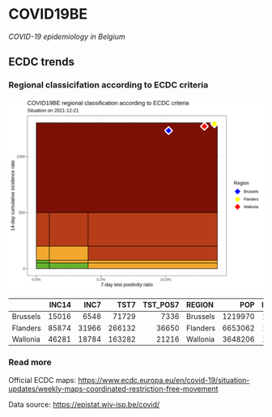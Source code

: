 
# COVID19BE

*COVID-19 epidemiology in Belgium*

## ECDC trends

### Regional classicifation according to ECDC criteria

![](COVID9BE-ecdc-trend.png)

|          | INC14 |  INC7 |   TST7 | TST\_POS7 | REGION   |     POP | INC14\_RT |       PR7 |          GR |
| :------- | ----: | ----: | -----: | --------: | :------- | ------: | --------: | --------: | ----------: |
| Brussels | 15016 |  6548 |  71729 |      7336 | Brussels | 1219970 |  1230.850 | 0.1022738 | \-0.2267359 |
| Flanders | 85874 | 31966 | 266132 |     36650 | Flanders | 6653062 |  1290.744 | 0.1377136 | \-0.4070268 |
| Wallonia | 46281 | 18784 | 163282 |     21216 | Wallonia | 3648206 |  1268.596 | 0.1299347 | \-0.3168709 |

### Read more

Official ECDC maps:
<https://www.ecdc.europa.eu/en/covid-19/situation-updates/weekly-maps-coordinated-restriction-free-movement>

Data source: <https://epistat.wiv-isp.be/covid/>

